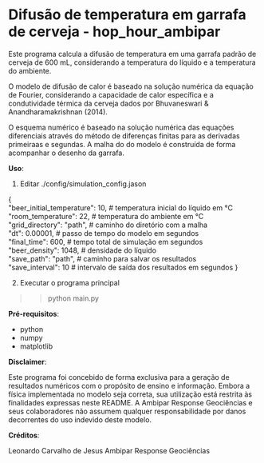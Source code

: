 # Difusão de temperatura em garrafa de cerveja - hop_hour_ambipar

Este programa calcula a difusão de temperatura em uma garrafa padrão de cerveja
de 600 mL, considerando a temperatura do líquido e a temperatura do ambiente.

O modelo de difusão de calor é baseado na solução numérica da equação de Fourier,
considerando a capacidade de calor específica e a condutividade térmica da cerveja
dados por Bhuvaneswari & Anandharamakrishnan (2014).

O esquema numérico é baseado na solução numérica das equações diferenciais através 
do método de diferenças finitas para as derivadas primeiraas e segundas. A malha do
do modelo é construída de forma acompanhar o desenho da garrafa.

**Uso**:

1. Editar ./config/simulation_config.jason
  
  {  
  "beer_initial_temperature": 10, # temperatura inicial do líquido em °C  
  "room_temperature": 22,         # temperatura do ambiente em °C  
  "grid_directory": "path",       # caminho do diretório com a malha  
  "dt": 0.00001,                  # passo de tempo do modelo em segundos  
  "final_time":  600,             # tempo total de simulação em segundos  
  "beer_density": 1048,           # densidade do líquido  
  "save_path": "path",            # caminho para salvar os resultados  
  "save_interval": 10             # intervalo de saída dos resultados em segundos
  }

  2. Executar o programa principal
  >> python main.py

  **Pré-requisitos**:

  * python
  * numpy
  * matplotlib

**Disclaimer**:

Este programa foi concebido de forma exclusiva para a geração de resultados numéricos com o propósito de ensino e informação. Embora a física implementada no modelo seja correta, sua utilização está restrita às finalidades expressas neste README. A Ambipar Response Geociências e seus colaboradores não assumem qualquer responsabilidade por danos decorrentes do uso indevido deste modelo.

**Créditos**:

Leonardo Carvalho de Jesus 
Ambipar Response Geociências

